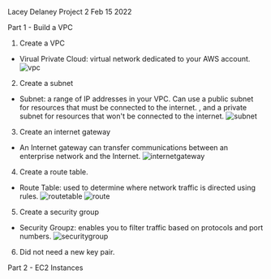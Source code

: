 Lacey Delaney 
Project 2
Feb 15 2022

Part 1 - Build a VPC

1. Create a VPC 
- Virual Private Cloud: virtual network dedicated to your AWS account. 
![vpc](https://user-images.githubusercontent.com/77417309/154163095-d4bd24cb-2284-407a-8c54-dfbd1d22c103.png)

2. Create a subnet
- Subnet: a range of IP addresses in your VPC. Can use a public subnet for resources that must be connected to the internet. 
, and a private subnet for resources that won't be connected to the internet. 
![subnet](https://user-images.githubusercontent.com/77417309/154163113-9e4d6a90-dfeb-43c2-b731-3dc900cb3ba9.png)


3. Create an internet gateway
- An Internet gateway can transfer communications between an enterprise network and the Internet.
![internetgateway](https://user-images.githubusercontent.com/77417309/154163143-2908f108-49ac-41ba-a973-3c17872b80c4.png)


4. Create a route table. 
- Route Table: used to determine where network traffic is directed using rules. 
![routetable](https://user-images.githubusercontent.com/77417309/154163174-f8ac1874-0ffb-44a0-a0f1-b2b1faad0bfd.png)
![route](https://user-images.githubusercontent.com/77417309/154163194-efc826b1-5d40-45bc-b990-20789aab2805.png)


5. Create a security group
- Security Groupz: enables you to filter traffic based on protocols and port numbers. 
![securitygroup](https://user-images.githubusercontent.com/77417309/154163226-ef4bf500-9f82-435d-a9f0-8518d5de6cad.png)


6. Did not need a new key pair. 

Part 2 - EC2 Instances



